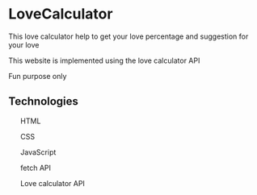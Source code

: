 # LoveCalculator
<p>This love calculator help to get your love percentage and suggestion for your love</p>
<p>This website is implemented using the love calculator API</p>
<p>Fun purpose only</p>
<h2>Technologies</h2>
<ul>HTML</ul>
<ul>CSS</ul>
<ul>JavaScript</ul>
<ul>fetch API</ul>
<ul>Love calculator API</ul>
 

